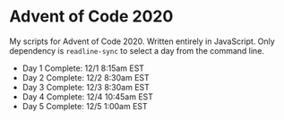 # Advent of Code 2020
My scripts for Advent of Code 2020. Written entirely in JavaScript. Only dependency is `readline-sync` to select a day from the command line.

* Day 1 Complete: 12/1 8:15am EST
* Day 2 Complete: 12/2 8:30am EST
* Day 3 Complete: 12/3 8:30am EST
* Day 4 Complete: 12/4 10:45am EST
* Day 5 Complete: 12/5 1:00am EST